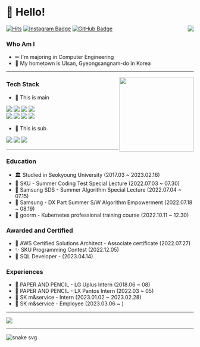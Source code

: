 # 👋 Hello! 
<img align='right' src="https://user-images.githubusercontent.com/89104369/181484867-be228dc9-54f0-4581-a995-c3815d07098e.png">

[![Hits](https://hits.seeyoufarm.com/api/count/incr/badge.svg?url=https%3A%2F%2Fgithub.com%2Fheoj10272&count_bg=%23EB8B10&title_bg=%23684327&icon=&icon_color=%23E7E7E7&title=VISIT&edge_flat=false)](https://github.com/heoj10272) 
[![Instagram Badge](https://img.shields.io/badge/Instagram-E4405F?style=flat&logo=Instagram&logoColor=white)](https://www.instagram.com/huh._.zz) 
[![GitHub Badge](https://img.shields.io/badge/Tech%20Blog-555263?style=flat&logo=GitHub&logoColor=white)](https://heoj10272.github.io/)

### Who Am I

- ✏ I'm majoring in Computer Engineering
- 🚅 My hometown is Ulsan, Gyeongsangnam-do in Korea

<hr/>

<img align='right' src="https://github-readme-stats.vercel.app/api?username=heoj10272" height="200">

### Tech Stack

- 📒 This is main
<p display="inline-block">
  <img src="https://img.shields.io/badge/Oracle-F80000?style=square&logo=Oracle&logoColor=white"> 
  <img src="https://img.shields.io/badge/mysql-4479A1?style=square&logo=mysql&logoColor=white">
  <img src="https://img.shields.io/badge/AWS-232F3E?style=squaree&logo=Amazon AWS&logoColor=white">
  <img src="https://img.shields.io/badge/GCP-4285F4?style=squaree&logo=Google Cloud&logoColor=white"><br>
  <img src="https://img.shields.io/badge/C++-00599C?style=square&logo=C++&logoColor=white"> 
  <img src="https://img.shields.io/badge/Java-007396?style=square&logo=Java&logoColor=white">
  <img src="https://img.shields.io/badge/Spring-6DB33F?style=square&logo=Spring&logoColor=white">
  <img src="https://img.shields.io/badge/Ansible-EE0000?style=square&logo=Ansible&logoColor=white">
</p>

- 📔 This is sub
<p display="inline-block">
  <img src="https://img.shields.io/badge/C-A8B9CC?style=square&logo=C&logoColor=white">
  <img src="https://img.shields.io/badge/javascript-F7DF1E?style=square&logo=javascript&logoColor=black">
  <img src="https://img.shields.io/badge/html-E34F26?style=square&logo=html5&logoColor=white">
</p>
<hr/>

### Education

- 🏛 Studied in Seokyoung University (2017.03 ~ 2023.02.16)
- 🥚 SKU - Summer Coding Test Special Lecture (2022.07.03 ~ 07.30)
- 🥚 Samsung SDS - Summer Algorithm Special Lecture (2022.07.04 ~ 07.15)
- 🥚 Samsung - DX Part Summer S/W Algorithm Empowerment (2022.07.18 ~ 08.19)
- 🥚 goorm - Kubernetes professional training course (2022.10.11 ~ 12.30)

### Awarded and Certified

- 🌟 AWS Certified Solutions Architect - Associate certificate (2022.07.27)
- ✨ SKU Programming Contest (2022.12.05)
- 🌟 SQL Developer - (2023.04.14)

### Experiences

- 🐣 PAPER AND PENCIL - LG Uplus Intern (2018.06 ~ 08)
- 🐣 PAPER AND PENCIL - LX Pantos Intern (2022.03 ~ 05)
- 🐣 SK m&service - Intern (2023.01.02 ~ 2023.02.28) 
- 🐤 SK m&service - Employee (2023.03.06 ~ ) 

<hr/>

<a href="https://solved.ac/profile/heoj10272"><img src="https://github-readme-solvedac-hyp3rflow.vercel.app/api/?handle=heoj10272"></a>
<hr/>

![snake svg](https://github.com/heoj10272/heoj10272/blob/output/github-contribution-grid-snake.svg)
